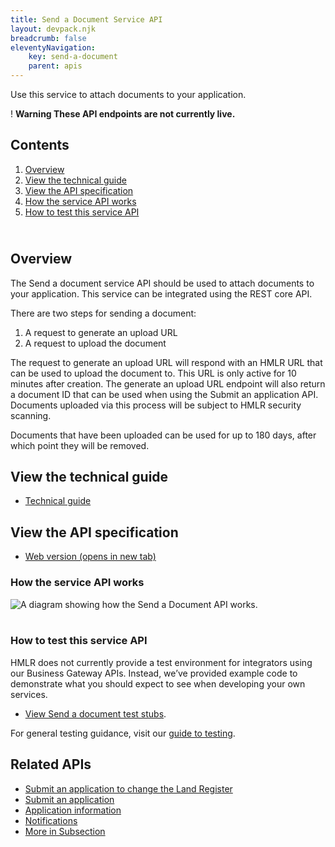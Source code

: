 ```yaml
---
title: Send a Document Service API
layout: devpack.njk
breadcrumb: false
eleventyNavigation:
    key: send-a-document
    parent: apis
---
```


<div class="govuk-grid-row">
<div class="govuk-grid-column-two-thirds">

<p class="govuk-body-l">Use this service to attach documents to your application.</p>
<div class="govuk-warning-text">
    <span class="govuk-warning-text__icon" aria-hidden="true">!</span>
    <strong class="govuk-warning-text__text">
        <span class="govuk-visually-hidden">Warning</span>
        These API endpoints are not currently live.
    </strong>
</div>

<aside class="contents-list" role="complementary">
<nav class="govuk-prototype-kit-common-templates-contents-list" aria-label="Pages in this guide" role="navigation">

<h2 class="govuk-heading-m">Contents</h2>
<ol class="govuk-list dashed-list">
    <li><a href="#overview" active>Overview</a></li>
    <li><a href="#view-the-technical-guide">View the technical guide</a></li>
    <li><a href="#view-the-api-specification">View the API specification</a></li>
    <li><a href="#how-the-service-api-works">How the service API works</a></li>
    <li><a href="#how-to-test-this-service-api">How to test this service API</a></li>
</ol>

</nav>
</aside>
</div>
</div>

<div class="govuk-grid-row">
<div class="govuk-grid-column-two-thirds">
<div>

<h2 class="govuk-heading-m" id="overview"><br>Overview</h2>
    <p class="govuk-body">
    The Send a document service API should be used to attach documents to your application. This service can be integrated using the REST core API.</p>

<p class="govuk-body">There are two steps for sending a document:</p>

<ol class="govuk-list govuk-list--number">
    <li>A request to generate an upload URL</li>
    <li>A request to upload the document</li>
</ol>

<p class="govuk-body">The request to generate an upload URL will respond with an HMLR URL that can be used to upload the document to. This URL is only active for 10 minutes after creation. The generate an upload URL endpoint will also return a document ID that can be used when using the Submit an application API. Documents uploaded via this process will be subject to HMLR security scanning.</p>
<p class="govuk-body">Documents that have been uploaded can be used for up to 180 days, after which point they will be removed.</p>

</div>

<div>
<h2 class="govuk-heading-m" id="view-the-technical-guide">View the technical guide</h2>
<ul class="govuk-list">
    <li><a class="govuk-body govuk-link" href="/apis/send-a-document/technical-guide">Technical guide</a></li>
</ul>
</div>

<div>
      <h2 class="govuk-heading-m" id="view-the-api-specification">View the API specification</h2>

<ul class="govuk-list">
<li><a class="govuk-body govuk-link" href="https://landregistry.github.io/bgtechdoc/vcad/v0_3/vcad-spec.html#tag/Send-a-document-API" rel="noreferrer noopener" target="_blank">Web version (opens in new tab)</a></li>
</ul>
</div>

<div>

<h3 class="govuk-heading-m" id="how-the-service-api-works">How the service API works</h3>
      <div class="govuk-!-padding-bottom-3"></div>
<img src="/assets/images/SendADocumentSequence.png" alt="A diagram showing how the Send a Document API works.">

</div>

<br>

<div>
  <h3 class="govuk-heading-m" id="how-to-test-this-service-api">How to test this service API</h3>
  <p class="govuk-body">HMLR does not currently provide a test environment for integrators using our Business Gateway APIs. Instead, we’ve provided example code to demonstrate what you should  expect to see when developing your own services.</p>
  <ul class="govuk-list">
    <li>
    <p class="govuk-body"><a class="govuk-body govuk-link" href="/apis/send-a-document/test-stubs">View Send a document test stubs</a>.</p>
    </li>
  </ul>

  <p class="govuk-body">For general testing guidance, visit our <a class="govuk-body govuk-link" href="/a-guide-to-testing">guide to testing</a>.</p>


  </div>

</div>

<div class="govuk-grid-column-one-third">

<aside class="related-items" role="complementary">
    <h2 class="govuk-heading-m" id="related-apis">
    Related APIs
    </h2>
    <nav role="navigation" aria-labelledby="subsection-title">
    <ul class="govuk-list govuk-!-font-size-16">
        <li>
        <a class="govuk-body govuk-link" href="/apis/submit-an-application-to-change-the-land-register">Submit an application to change the Land Register</a>
        </li>
        <li>
        <a class="govuk-body govuk-link" href="/apis/submit-an-application">Submit an application</a>
        </li>
        <li>
        <a class="govuk-body govuk-link" href="/apis/application-information">Application information</a>
        </li>
        <li>
        <a class="govuk-body govuk-link" href="/apis/notifications">Notifications</a>
        </li>
        <li>
        <a class="govuk-body govuk-link govuk-!-font-weight-bold" href="/find-a-service-api">
            More <span class="govuk-visually-hidden">in Subsection</span>
        </a>
        </li>
    </ul>
    </nav>
</aside>

</div>